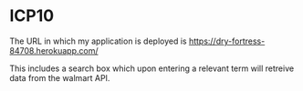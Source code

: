 # ICP10
The URL in which my application is deployed is 
https://dry-fortress-84708.herokuapp.com/

This includes a search box which upon entering a relevant term will retreive data from the walmart API.
